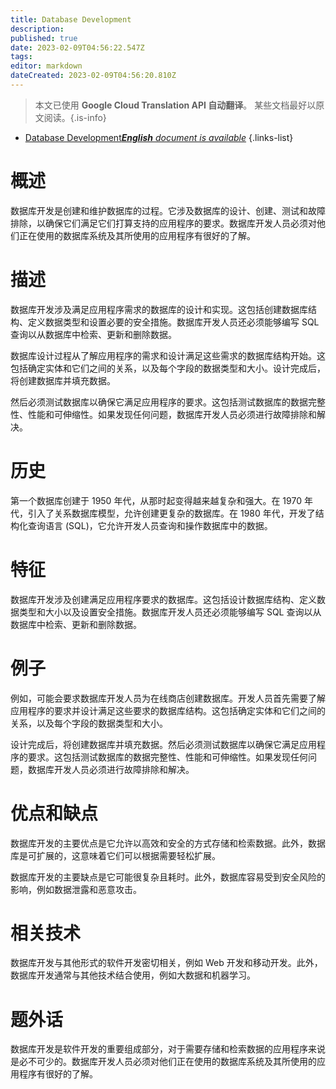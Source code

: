 ```yaml
---
title: Database Development
description: 
published: true
date: 2023-02-09T04:56:22.547Z
tags: 
editor: markdown
dateCreated: 2023-02-09T04:56:20.810Z
---
```


> 本文已使用 **Google Cloud Translation API 自动翻译**。
某些文档最好以原文阅读。{.is-info}



- [Database Development***English** document is available*](/en/Knowledge-base/Dictionary/database-development)
{.links-list}


# 概述
数据库开发是创建和维护数据库的过程。它涉及数据库的设计、创建、测试和故障排除，以确保它们满足它们打算支持的应用程序的要求。数据库开发人员必须对他们正在使用的数据库系统及其所使用的应用程序有很好的了解。

# 描述
数据库开发涉及满足应用程序需求的数据库的设计和实现。这包括创建数据库结构、定义数据类型和设置必要的安全措施。数据库开发人员还必须能够编写 SQL 查询以从数据库中检索、更新和删除数据。

数据库设计过程从了解应用程序的需求和设计满足这些需求的数据库结构开始。这包括确定实体和它们之间的关系，以及每个字段的数据类型和大小。设计完成后，将创建数据库并填充数据。

然后必须测试数据库以确保它满足应用程序的要求。这包括测试数据库的数据完整性、性能和可伸缩性。如果发现任何问题，数据库开发人员必须进行故障排除和解决。

# 历史
第一个数据库创建于 1950 年代，从那时起变得越来越复杂和强大。在 1970 年代，引入了关系数据库模型，允许创建更复杂的数据库。在 1980 年代，开发了结构化查询语言 (SQL)，它允许开发人员查询和操作数据库中的数据。

# 特征
数据库开发涉及创建满足应用程序要求的数据库。这包括设计数据库结构、定义数据类型和大小以及设置安全措施。数据库开发人员还必须能够编写 SQL 查询以从数据库中检索、更新和删除数据。

# 例子
例如，可能会要求数据库开发人员为在线商店创建数据库。开发人员首先需要了解应用程序的要求并设计满足这些要求的数据库结构。这包括确定实体和它们之间的关系，以及每个字段的数据类型和大小。

设计完成后，将创建数据库并填充数据。然后必须测试数据库以确保它满足应用程序的要求。这包括测试数据库的数据完整性、性能和可伸缩性。如果发现任何问题，数据库开发人员必须进行故障排除和解决。

# 优点和缺点
数据库开发的主要优点是它允许以高效和安全的方式存储和检索数据。此外，数据库是可扩展的，这意味着它们可以根据需要轻松扩展。

数据库开发的主要缺点是它可能很复杂且耗时。此外，数据库容易受到安全风险的影响，例如数据泄露和恶意攻击。

# 相关技术
数据库开发与其他形式的软件开发密切相关，例如 Web 开发和移动开发。此外，数据库开发通常与其他技术结合使用，例如大数据和机器学习。

# 题外话
数据库开发是软件开发的重要组成部分，对于需要存储和检索数据的应用程序来说是必不可少的。数据库开发人员必须对他们正在使用的数据库系统及其所使用的应用程序有很好的了解。